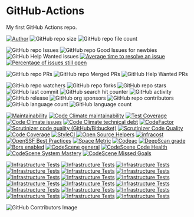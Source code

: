 # GitHub-Actions
My first GitHub Actions repo.

[![Author](https://img.shields.io/badge/author-MichaelHinrichs-blue.svg?style=flat&logo=github&logoColor=whitesmoke&label=Author)](https://github.com/MichaelHinrichs)
![GitHub repo size](https://img.shields.io/github/repo-size/MichaelHinrichs/GitHub-Actions?style=flat&logo=github&logoColor=whitesmoke&label=Repo%20Size)
![GitHub repo file count](https://img.shields.io/github/directory-file-count/MichaelHinrichs/GitHub-Actions)

![GitHub repo Issues](https://img.shields.io/github/issues/MichaelHinrichs/GitHub-Actions?style=flat&logo=github&logoColor=whitesmoke&label=Issues)
![GitHub repo Good Issues for newbies](https://img.shields.io/github/issues/MichaelHinrichs/GitHub-Actions/good%20first%20issue?style=flat&logo=github&logoColor=whitesmoke&label=Good%20First%20issues)
![GitHub Help Wanted issues](https://img.shields.io/github/issues/MichaelHinrichs/GitHub-Actions/help%20wanted?style=flat&logo=github&logoColor=whitesmoke&label=%22Help%20Wanted%22%20issues)
[![Average time to resolve an issue](http://isitmaintained.com/badge/resolution/MichaelHinrichs/GitHub-Actions.svg)](https://isitmaintained.com/project/MichaelHinrichs/GitHub-Actions)
[![Percentage of issues still open](http://isitmaintained.com/badge/open/MichaelHinrichs/GitHub-Actions.svg)](https://isitmaintained.com/project/MichaelHinrichs/GitHub-Actions)

![GitHub repo PRs](https://img.shields.io/github/issues-pr/MichaelHinrichs/GitHub-Actions?style=flat&logo=github&logoColor=whitesmoke&label=PRs)
![GitHub repo Merged PRs](https://img.shields.io/github/issues-search/MichaelHinrichs/GitHub-Actions?style=flat&logo=github&logoColor=whitesmoke&label=Merged%20PRs&query=is%3Amerged)
![GitHub Help Wanted PRs](https://img.shields.io/github/issues-pr/MichaelHinrichs/GitHub-Actions/help%20wanted?style=flat&logo=github&logoColor=whitesmoke&label=%22Help%20Wanted%22%20PRs)

![GitHub repo watchers](https://img.shields.io/github/watchers/MichaelHinrichs/GitHub-Actions?style=flat&logo=github&logoColor=whitesmoke&label=Watchers)
![GitHub repo forks](https://img.shields.io/github/forks/MichaelHinrichs/GitHub-Actions?logo=github&logoColor=whitesmoke&label=Forks)
![GitHub repo stars](https://img.shields.io/github/stars/MichaelHinrichs/GitHub-Actions?style=flat&logo=github&logoColor=whitesmoke&label=Stars)
![GitHub last commit](https://img.shields.io/github/last-commit/MichaelHinrichs/GitHub-Actions)
![GitHub search hit counter](https://img.shields.io/github/search/MichaelHinrichs/GitHub-Actions/GitHub%20Actions)
![GitHub activity](https://img.shields.io/github/commit-activity/m/MichaelHinrichs/GitHub-Actions)
![GitHub release](https://img.shields.io/github/v/release/MichaelHinrichs/GitHub-Actions)
![GitHub org sponsors](https://img.shields.io/github/sponsors/MichaelHinrichs?style=flat&logo=github&logoColor=whitesmoke&label=Sponsors&color=bf3989)
![GitHub repo contributors](https://img.shields.io/github/contributors-anon/MichaelHinrichs/GitHub-Actions?style=flat&logo=github&logoColor=whitesmoke&label=Contributors)
![GitHub language count](https://img.shields.io/github/languages/count/MichaelHinrichs/GitHub-Actions)
![GitHub language count](https://img.shields.io/github/languages/top/MichaelHinrichs/GitHub-Actions)

[![Maintainability](https://api.codeclimate.com/v1/badges/f5a7e0d2c780c9985ada/maintainability)](https://codeclimate.com/github/MichaelHinrichs/GitHub-Actions/maintainability)
[![Code Climate maintainability](https://img.shields.io/codeclimate/maintainability-percentage/MichaelHinrichs/GitHub-Actions?logo=codeClimate&label=maintainability%20percentage)](https://codeclimate.com/github/MichaelHinrichs/GitHub-Actions/maintainability)
[![Test Coverage](https://api.codeclimate.com/v1/badges/f5a7e0d2c780c9985ada/test_coverage)](https://codeclimate.com/github/MichaelHinrichs/GitHub-Actions/test_coverage)
[![Code Climate issues](https://img.shields.io/codeclimate/issues/MichaelHinrichs/GitHub-Actions?logo=codeClimate&label=issues)](https://codeclimate.com/github/MichaelHinrichs/GitHub-Actions/issues?status%5B%5D=)
[![Code Climate technical debt](https://img.shields.io/codeclimate/tech-debt/MichaelHinrichs/GitHub-Actions?logo=codeClimate&label=technical%20debt)](https://codeclimate.com/github/MichaelHinrichs/GitHub-Actions)
[![CodeFactor](https://www.codefactor.io/repository/github/michaelhinrichs/github-actions/badge)](https://www.codefactor.io/repository/github/michaelhinrichs/github-actions)
[![Scrutinizer code quality (GitHub/Bitbucket)](https://img.shields.io/scrutinizer/quality/g/MichaelHinrichs/GitHub-Actions/main?logo=scrutinizer&logoColor=white)](https://scrutinizer-ci.com/g/MichaelHinrichs/GitHub-Actions/)
[![Scrutinizer Code Quality](https://scrutinizer-ci.com/g/MichaelHinrichs/GitHub-Actions/badges/quality-score.png?b=scrutinizer-ci)](https://scrutinizer-ci.com/g/MichaelHinrichs/GitHub-Actions/?branch=scrutinizer-ci)
[![Code Coverage](https://scrutinizer-ci.com/g/MichaelHinrichs/GitHub-Actions/badges/coverage.png?b=scrutinizer-ci)](https://scrutinizer-ci.com/g/MichaelHinrichs/GitHub-Actions/?branch=scrutinizer-ci)
[![StyleCI](https://github.styleci.io/repos/711001396/shield?style=flat)](https://github.styleci.io/repos/711001396?branch=main)
[![Open Source Helpers](https://www.codetriage.com/michaelhinrichs/github-actions/badges/users.svg)](https://www.codetriage.com/michaelhinrichs/github-actions)
[![infracost](https://img.shields.io/endpoint?url=https://dashboard.api.infracost.io/shields/json/1e57e27f-ffc4-4ed5-b312-8a8b12eeb27c/repos/c8a64742-346e-499e-bc15-227a4531381f/branch/098298e6-541d-490d-b373-e71fcc69777e)](https://dashboard.infracost.io/org/mchinrichs/repos/c8a64742-346e-499e-bc15-227a4531381f?tab=settings)
[![OpenSSF Best Practices](https://www.bestpractices.dev/projects/8090/badge)](https://www.bestpractices.dev/projects/8090)
[![Space Metric](https://michaelhinrichs.testspace.com/spaces/249200/badge?token=5cd031e1e3a7bde29ec2ed5e97d03fa0211af6dd)](https://michaelhinrichs.testspace.com/spaces/249200?utm_campaign=metric&utm_medium=referral&utm_source=badge "Test Cases")
[![Codeac](https://static.codeac.io/badges/2-711001396.svg "Codeac")](https://app.codeac.io/github/MichaelHinrichs/GitHub-Actions)
[![DeepScan grade](https://deepscan.io/api/teams/22823/projects/26112/branches/827264/badge/grade.svg)](https://deepscan.io/dashboard#view=project&tid=22823&pid=26112&bid=827264)
[![Bors enabled](https://bors.tech/images/badge_small.svg)](https://ms-bors.herokuapp.com/repositories/77)
[![CodeScene general](https://codescene.io/images/analyzed-by-codescene-badge.svg)](https://codescene.io/projects/46884)
[![CodeScene Code Health](https://codescene.io/projects/46884/status-badges/code-health)](https://codescene.io/projects/46884)
[![CodeScene System Mastery](https://codescene.io/projects/46884/status-badges/system-mastery)](https://codescene.io/projects/46884)
[![CodeScene Missed Goals](https://codescene.io/projects/46884/status-badges/missed-goals)](https://codescene.io/projects/46884)

[![Infrastructure Tests](https://www.bridgecrew.cloud/badges/github/michaelhinrichs/github-actions/general)](https://www.bridgecrew.cloud/link/badge?vcs=github&fullRepo=MichaelHinrichs%2FGitHub-Actions&benchmark=INFRASTRUCTURE+SECURITY)
[![Infrastructure Tests](https://www.bridgecrew.cloud/badges/github/michaelhinrichs/github-actions/cis_aws)](https://www.bridgecrew.cloud/link/badge?vcs=github&fullRepo=MichaelHinrichs%2FGitHub-Actions&benchmark=CIS+AWS+V1.2)
[![Infrastructure Tests](https://www.bridgecrew.cloud/badges/github/michaelhinrichs/github-actions/cis_aws_13)](https://www.bridgecrew.cloud/link/badge?vcs=github&fullRepo=MichaelHinrichs%2FGitHub-Actions&benchmark=CIS+AWS+V1.3)
[![Infrastructure Tests](https://www.bridgecrew.cloud/badges/github/michaelhinrichs/github-actions/cis_azure)](https://www.bridgecrew.cloud/link/badge?vcs=github&fullRepo=MichaelHinrichs%2FGitHub-Actions&benchmark=CIS+AZURE+V1.1)
[![Infrastructure Tests](https://www.bridgecrew.cloud/badges/github/michaelhinrichs/github-actions/cis_azure_13)](https://www.bridgecrew.cloud/link/badge?vcs=github&fullRepo=MichaelHinrichs%2FGitHub-Actions&benchmark=CIS+AZURE+V1.3)
[![Infrastructure Tests](https://www.bridgecrew.cloud/badges/github/michaelhinrichs/github-actions/cis_docker_12)](https://www.bridgecrew.cloud/link/badge?vcs=github&fullRepo=MichaelHinrichs%2FGitHub-Actions&benchmark=CIS+DOCKER+V1.2)
[![Infrastructure Tests](https://www.bridgecrew.cloud/badges/github/michaelhinrichs/github-actions/cis_eks_11)](https://www.bridgecrew.cloud/link/badge?vcs=github&fullRepo=MichaelHinrichs%2FGitHub-Actions&benchmark=CIS+EKS+V1.1)
[![Infrastructure Tests](https://www.bridgecrew.cloud/badges/github/michaelhinrichs/github-actions/cis_gcp)](https://www.bridgecrew.cloud/link/badge?vcs=github&fullRepo=MichaelHinrichs%2FGitHub-Actions&benchmark=CIS+GCP+V1.1)
[![Infrastructure Tests](https://www.bridgecrew.cloud/badges/github/michaelhinrichs/github-actions/cis_gke_11)](https://www.bridgecrew.cloud/link/badge?vcs=github&fullRepo=MichaelHinrichs%2FGitHub-Actions&benchmark=CIS+GKE+V1.1)
[![Infrastructure Tests](https://www.bridgecrew.cloud/badges/github/michaelhinrichs/github-actions/cis_kubernetes)](https://www.bridgecrew.cloud/link/badge?vcs=github&fullRepo=MichaelHinrichs%2FGitHub-Actions&benchmark=CIS+KUBERNETES+V1.5)
[![Infrastructure Tests](https://www.bridgecrew.cloud/badges/github/michaelhinrichs/github-actions/cis_kubernetes_16)](https://www.bridgecrew.cloud/link/badge?vcs=github&fullRepo=MichaelHinrichs%2FGitHub-Actions&benchmark=CIS+KUBERNETES+V1.6)
[![Infrastructure Tests](https://www.bridgecrew.cloud/badges/github/michaelhinrichs/github-actions/fedramp_moderate)](https://www.bridgecrew.cloud/link/badge?vcs=github&fullRepo=MichaelHinrichs%2FGitHub-Actions&benchmark=FEDRAMP+%28MODERATE%29)
[![Infrastructure Tests](https://www.bridgecrew.cloud/badges/github/michaelhinrichs/github-actions/hipaa)](https://www.bridgecrew.cloud/link/badge?vcs=github&fullRepo=MichaelHinrichs%2FGitHub-Actions&benchmark=HIPAA)
[![Infrastructure Tests](https://www.bridgecrew.cloud/badges/github/michaelhinrichs/github-actions/iso)](https://www.bridgecrew.cloud/link/badge?vcs=github&fullRepo=MichaelHinrichs%2FGitHub-Actions&benchmark=ISO27001)
[![Infrastructure Tests](https://www.bridgecrew.cloud/badges/github/michaelhinrichs/github-actions/nist)](https://www.bridgecrew.cloud/link/badge?vcs=github&fullRepo=MichaelHinrichs%2FGitHub-Actions&benchmark=NIST-800-53)
[![Infrastructure Tests](https://www.bridgecrew.cloud/badges/github/michaelhinrichs/github-actions/pci)](https://www.bridgecrew.cloud/link/badge?vcs=github&fullRepo=MichaelHinrichs%2FGitHub-Actions&benchmark=PCI-DSS+V3.2)
[![Infrastructure Tests](https://www.bridgecrew.cloud/badges/github/michaelhinrichs/github-actions/pci_dss_v321)](https://www.bridgecrew.cloud/link/badge?vcs=github&fullRepo=MichaelHinrichs%2FGitHub-Actions&benchmark=PCI-DSS+V3.2.1)
[![Infrastructure Tests](https://www.bridgecrew.cloud/badges/github/michaelhinrichs/github-actions/soc2)](https://www.bridgecrew.cloud/link/badge?vcs=github&fullRepo=MichaelHinrichs%2FGitHub-Actions&benchmark=SOC2)

![GitHub Contributors Image](https://contrib.rocks/image?repo=MichaelHinrichs/GitHub-Actions)
